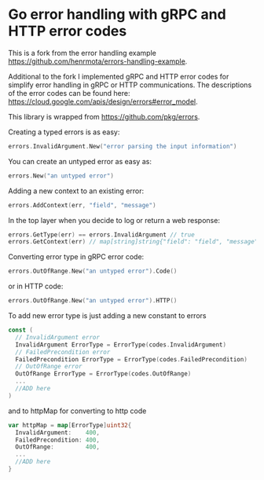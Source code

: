# Go error handling with gRPC and HTTP error codes
This is a fork from the error handling example https://github.com/henrmota/errors-handling-example.

Additional to the fork I implemented gRPC and HTTP error codes for simplify error handling in gRPC or HTTP communications. The descriptions of the error codes can be found here: https://cloud.google.com/apis/design/errors#error_model.

This library is wrapped from https://github.com/pkg/errors.

Creating a typed errors is as easy:

```GO
errors.InvalidArgument.New("error parsing the input information")
```

You can create an untyped error as easy as:

```GO
errors.New("an untyped error")
```

Adding a new context to an existing error:

```GO
errors.AddContext(err, "field", "message")
```

In the top layer when you decide to log or return a web response:

```GO
errors.GetType(err) == errors.InvalidArgument // true
errors.GetContext(err) // map[string]string{"field": "field", "message": "message"}
```

Converting error type in gRPC error code:
```GO
errors.OutOfRange.New("an untyped error").Code()
```

or in HTTP code:

```GO
errors.OutOfRange.New("an untyped error").HTTP()
```

To add new error type is just adding a new constant to errors

```GO
const (
  // InvalidArgument error
  InvalidArgument ErrorType = ErrorType(codes.InvalidArgument)
  // FailedPrecondition error
  FailedPrecondition ErrorType = ErrorType(codes.FailedPrecondition)
  // OutOfRange error
  OutOfRange ErrorType = ErrorType(codes.OutOfRange)
  ...
  //ADD here
)
```

and to httpMap for converting to http code

```GO
var httpMap = map[ErrorType]uint32{
  InvalidArgument:    400,
  FailedPrecondition: 400,
  OutOfRange:         400,
  ...
  //ADD here
}
```
